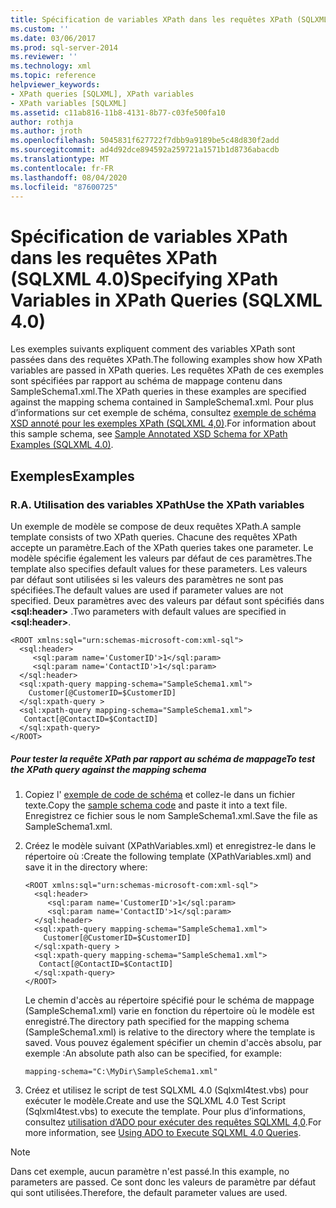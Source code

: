 ```yaml
---
title: Spécification de variables XPath dans les requêtes XPath (SQLXML 4,0) | Microsoft Docs
ms.custom: ''
ms.date: 03/06/2017
ms.prod: sql-server-2014
ms.reviewer: ''
ms.technology: xml
ms.topic: reference
helpviewer_keywords:
- XPath queries [SQLXML], XPath variables
- XPath variables [SQLXML]
ms.assetid: c11ab816-11b8-4131-8b77-c03fe500fa10
author: rothja
ms.author: jroth
ms.openlocfilehash: 5045831f627722f7dbb9a9189be5c48d830f2add
ms.sourcegitcommit: ad4d92dce894592a259721a1571b1d8736abacdb
ms.translationtype: MT
ms.contentlocale: fr-FR
ms.lasthandoff: 08/04/2020
ms.locfileid: "87600725"
---
```

# <a name="specifying-xpath-variables-in-xpath-queries-sqlxml-40"></a><span data-ttu-id="9ac22-102">Spécification de variables XPath dans les requêtes XPath (SQLXML 4.0)</span><span class="sxs-lookup"><span data-stu-id="9ac22-102">Specifying XPath Variables in XPath Queries (SQLXML 4.0)</span></span>
  <span data-ttu-id="9ac22-103">Les exemples suivants expliquent comment des variables XPath sont passées dans des requêtes XPath.</span><span class="sxs-lookup"><span data-stu-id="9ac22-103">The following examples show how XPath variables are passed in XPath queries.</span></span> <span data-ttu-id="9ac22-104">Les requêtes XPath de ces exemples sont spécifiées par rapport au schéma de mappage contenu dans SampleSchema1.xml.</span><span class="sxs-lookup"><span data-stu-id="9ac22-104">The XPath queries in these examples are specified against the mapping schema contained in SampleSchema1.xml.</span></span> <span data-ttu-id="9ac22-105">Pour plus d’informations sur cet exemple de schéma, consultez [exemple de schéma XSD annoté pour les exemples XPath &#40;SQLXML 4,0&#41;](sample-annotated-xsd-schema-for-xpath-examples-sqlxml-4-0.md).</span><span class="sxs-lookup"><span data-stu-id="9ac22-105">For information about this sample schema, see [Sample Annotated XSD Schema for XPath Examples &#40;SQLXML 4.0&#41;](sample-annotated-xsd-schema-for-xpath-examples-sqlxml-4-0.md).</span></span>  
  
## <a name="examples"></a><span data-ttu-id="9ac22-106">Exemples</span><span class="sxs-lookup"><span data-stu-id="9ac22-106">Examples</span></span>  
  
### <a name="a-use-the-xpath-variables"></a><span data-ttu-id="9ac22-107">R.</span><span class="sxs-lookup"><span data-stu-id="9ac22-107">A.</span></span> <span data-ttu-id="9ac22-108">Utilisation des variables XPath</span><span class="sxs-lookup"><span data-stu-id="9ac22-108">Use the XPath variables</span></span>  
 <span data-ttu-id="9ac22-109">Un exemple de modèle se compose de deux requêtes XPath.</span><span class="sxs-lookup"><span data-stu-id="9ac22-109">A sample template consists of two XPath queries.</span></span> <span data-ttu-id="9ac22-110">Chacune des requêtes XPath accepte un paramètre.</span><span class="sxs-lookup"><span data-stu-id="9ac22-110">Each of the XPath queries takes one parameter.</span></span> <span data-ttu-id="9ac22-111">Le modèle spécifie également les valeurs par défaut de ces paramètres.</span><span class="sxs-lookup"><span data-stu-id="9ac22-111">The template also specifies default values for these parameters.</span></span> <span data-ttu-id="9ac22-112">Les valeurs par défaut sont utilisées si les valeurs des paramètres ne sont pas spécifiées.</span><span class="sxs-lookup"><span data-stu-id="9ac22-112">The default values are used if parameter values are not specified.</span></span> <span data-ttu-id="9ac22-113">Deux paramètres avec des valeurs par défaut sont spécifiés dans **\<sql:header>** .</span><span class="sxs-lookup"><span data-stu-id="9ac22-113">Two parameters with default values are specified in **\<sql:header>**.</span></span>  
  
```  
<ROOT xmlns:sql="urn:schemas-microsoft-com:xml-sql">  
  <sql:header>  
     <sql:param name='CustomerID'>1</sql:param>  
     <sql:param name='ContactID'>1</sql:param>   
  </sql:header>  
  <sql:xpath-query mapping-schema="SampleSchema1.xml">  
    Customer[@CustomerID=$CustomerID]   
  </sql:xpath-query >  
  <sql:xpath-query mapping-schema="SampleSchema1.xml">  
   Contact[@ContactID=$ContactID]   
  </sql:xpath-query>  
</ROOT>  
```  
  
##### <a name="to-test-the-xpath-query-against-the-mapping-schema"></a><span data-ttu-id="9ac22-114">Pour tester la requête XPath par rapport au schéma de mappage</span><span class="sxs-lookup"><span data-stu-id="9ac22-114">To test the XPath query against the mapping schema</span></span>  
  
1.  <span data-ttu-id="9ac22-115">Copiez l' [exemple de code de schéma](sample-annotated-xsd-schema-for-xpath-examples-sqlxml-4-0.md) et collez-le dans un fichier texte.</span><span class="sxs-lookup"><span data-stu-id="9ac22-115">Copy the [sample schema code](sample-annotated-xsd-schema-for-xpath-examples-sqlxml-4-0.md) and paste it into a text file.</span></span> <span data-ttu-id="9ac22-116">Enregistrez ce fichier sous le nom SampleSchema1.xml.</span><span class="sxs-lookup"><span data-stu-id="9ac22-116">Save the file as SampleSchema1.xml.</span></span>  
  
2.  <span data-ttu-id="9ac22-117">Créez le modèle suivant (XPathVariables.xml) et enregistrez-le dans le répertoire où :</span><span class="sxs-lookup"><span data-stu-id="9ac22-117">Create the following template (XPathVariables.xml) and save it in the directory where:</span></span>  
  
    ```  
    <ROOT xmlns:sql="urn:schemas-microsoft-com:xml-sql">  
      <sql:header>  
         <sql:param name='CustomerID'>1</sql:param>  
         <sql:param name='ContactID'>1</sql:param>   
      </sql:header>  
      <sql:xpath-query mapping-schema="SampleSchema1.xml">  
        Customer[@CustomerID=$CustomerID]   
      </sql:xpath-query >  
      <sql:xpath-query mapping-schema="SampleSchema1.xml">  
       Contact[@ContactID=$ContactID]   
      </sql:xpath-query>  
    </ROOT>  
    ```  
  
     <span data-ttu-id="9ac22-118">Le chemin d'accès au répertoire spécifié pour le schéma de mappage (SampleSchema1.xml) varie en fonction du répertoire où le modèle est enregistré.</span><span class="sxs-lookup"><span data-stu-id="9ac22-118">The directory path specified for the mapping schema (SampleSchema1.xml) is relative to the directory where the template is saved.</span></span> <span data-ttu-id="9ac22-119">Vous pouvez également spécifier un chemin d'accès absolu, par exemple :</span><span class="sxs-lookup"><span data-stu-id="9ac22-119">An absolute path also can be specified, for example:</span></span>  
  
    ```  
    mapping-schema="C:\MyDir\SampleSchema1.xml"  
    ```  
  
3.  <span data-ttu-id="9ac22-120">Créez et utilisez le script de test SQLXML 4.0 (Sqlxml4test.vbs) pour exécuter le modèle.</span><span class="sxs-lookup"><span data-stu-id="9ac22-120">Create and use the SQLXML 4.0 Test Script (Sqlxml4test.vbs) to execute the template.</span></span> <span data-ttu-id="9ac22-121">Pour plus d’informations, consultez [utilisation d’ADO pour exécuter des requêtes SQLXML 4,0](../../sqlxml/using-ado-to-execute-sqlxml-4-0-queries.md).</span><span class="sxs-lookup"><span data-stu-id="9ac22-121">For more information, see [Using ADO to Execute SQLXML 4.0 Queries](../../sqlxml/using-ado-to-execute-sqlxml-4-0-queries.md).</span></span>  
  
> [!NOTE]  
>  <span data-ttu-id="9ac22-122">Dans cet exemple, aucun paramètre n'est passé.</span><span class="sxs-lookup"><span data-stu-id="9ac22-122">In this example, no parameters are passed.</span></span> <span data-ttu-id="9ac22-123">Ce sont donc les valeurs de paramètre par défaut qui sont utilisées.</span><span class="sxs-lookup"><span data-stu-id="9ac22-123">Therefore, the default parameter values are used.</span></span>  
  
  
